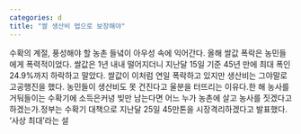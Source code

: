 ```yaml
---
categories: d
title: "쌀 생산비 법으로 보장해야"
---
```

수확의 계절, 풍성해야 할 농촌 들녘이 아우성 속에 익어간다. 올해 쌀값 폭락은 농민들에게 폭력적이었다. 쌀값은 1년 내내 떨어지더니 지난달 15일 기준 45년 만에 최대 폭인 24.9%까지 하락하고 말았다. 쌀값이 이처럼 연일 폭락하고 있지만 생산비는 그야말로 고공행진을 했다. 농민들이 생산비도 못 건진다고 울분을 터뜨리는 이유다.한 해 농사를 거둬들이는 수확기에 소득은커녕 빚만 남는다면 어느 누가 농촌에 살고 농사를 짓겠다고 하겠는가.정부는 수확기 대책으로 지난달 25일 45만톤을 시장격리하겠다고 발표했다. ‘사상 최대’라는 설